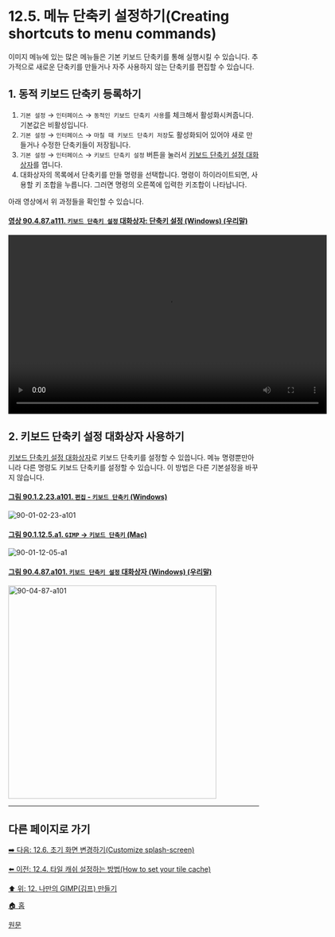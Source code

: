 # 12.5. 메뉴 단축키 설정하기(Creating shortcuts to menu commands)
이미지 메뉴에 있는 많은 메뉴들은 기본 키보드 단축키를 통해 실행시킬 수 있습니다. 추가적으로 새로운 단축키를 만들거나 자주 사용하지 않는 단축키를 편집할 수 있습니다.

## 1. 동적 키보드 단축키 등록하기
1. `기본 설정` → `인터페이스` → `동적인 키보드 단축키 사용`를 체크해서 활성화시켜줍니다. 기본값은 비활성입니다.
2. `기본 설정` → `인터페이스` → `마칠 때 키보드 단축키 저장`도 활성화되어 있어야 새로 만들거나 수정한 단축키들이 저장됩니다.
3. `기본 설정` → `인터페이스` → `키보드 단축키 설정` 버튼을 눌러서 [키보드 단축키 설정 대화상자](./15-05-00-miscellaneous-dialogs.md)를 엽니다.
4. 대화상자의 목록에서 단축키를 만들 명령을 선택합니다. 명령이 하이라이트되면, 사용할 키 조합을 누릅니다. 그러면 명령의 오른쪽에 입력한 키조합이 나타납니다.

아래 영상에서 위 과정들을 확인할 수 있습니다.

<a id="90-04-87-a111"></a>

#### [영상 90.4.87.a111. `키보드 단축키 설정` 대화상자: 단축키 설정 (Windows) (우리말)](./90-04-0087-configure_keyboard_shortcuts.md#90-04-87-a111)
<video controls="controls" width="640" height="360" src="https://github.com/wonder13662/gimp/assets/15767104/e495b362-c470-4c28-91b7-b02f3f21bb14"></video>

## 2. 키보드 단축키 설정 대화상자 사용하기
[키보드 단축키 설정 대화상자](./15-05-00-miscellaneous-dialogs.md)로 키보드 단축키를 설정할 수 있씁니다. 메뉴 명령뿐만아니라 다른 명령도 키보드 단축키를 설정할 수 있습니다. 이 방법은 다른 기본설정을 바꾸지 않습니다.

<a id="90-01-02-23-a101"></a>

#### [그림 90.1.2.23.a101. `편집` - `키보드 단축키` (Windows)](./90-01-02-23-keyboard_shortcuts.md#90-01-02-23-a101)
![90-01-02-23-a101](https://github.com/wonder13662/gimp/assets/15767104/3c0fd7d8-77c4-43f3-82fc-71b1273c8833)

<a id="90-01-12-05-a1"></a>

#### [그림 90.1.12.5.a1. `GIMP` → `키보드 단축키` (Mac)](./90-01-12-05-keyboard_shortcuts.md#90-01-12-05-a1)
![90-01-12-05-a1](https://github.com/wonder13662/gimp/assets/15767104/7615df99-c0c4-4a0c-ab32-1e52271452c0)

<a id="90-04-87-a101"></a>

#### [그림 90.4.87.a101. `키보드 단축키 설정` 대화상자 (Windows) (우리말)](./90-04-0087-configure_keyboard_shortcuts.md#90-04-87-a101)
<img width="418" height="429" alt="90-04-87-a101" src="https://github.com/wonder13662/gimp/assets/15767104/7bc6c2be-e65c-453c-8566-d6d975d6d3f3" />

***

## 다른 페이지로 가기

[➡️ 다음: 12.6. 초기 화면 변경하기(Customize splash-screen)](./12-06-customize-splash-screen.md)

[⬅️ 이전: 12.4. 타일 캐쉬 설정하는 방법(How to set your tile cache)](./12-04-how-to-set-your-tile-cache.md)

[⬆️ 위: 12. 나만의 GIMP(김프) 만들기](./12-00-enrich-my-gimp.md)

[🏠 홈](./00-home.md)

[원문](https://docs.gimp.org/2.10/ko/gimp-concepts-shortcuts.html)
